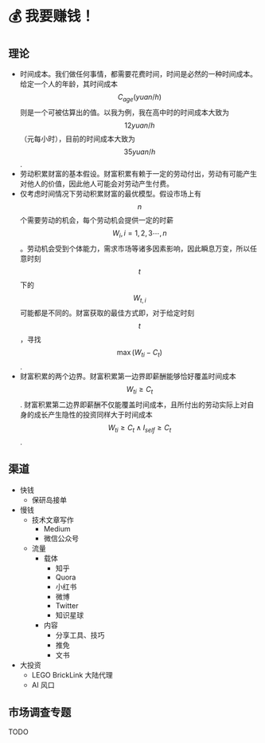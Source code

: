 # 💰 我要赚钱！

## 理论

* 时间成本。我们做任何事情，都需要花费时间，时间是必然的一种时间成本。给定一个人的年龄，其时间成本 $$C_{age} (yuan/h)$$ 则是一个可被估算出的值。以我为例，我在高中时的时间成本大致为 $$12yuan/h$$（元每小时），目前的时间成本大致为 $$35yuan/h$$.
* 劳动积累财富的基本假设。财富积累有赖于一定的劳动付出，劳动有可能产生对他人的价值，因此他人可能会对劳动产生付费。
* 仅考虑时间情况下劳动积累财富的最优模型。假设市场上有 $$n$$ 个需要劳动的机会，每个劳动机会提供一定的时薪 $$W_i,i=1,2,3\cdots,n$$。劳动机会受到个体能力，需求市场等诸多因素影响，因此瞬息万变，所以任意时刻 $$t$$ 下的 $$W_{t,i}$$ 可能都是不同的。财富获取的最佳方式即，对于给定时刻 $$t$$，寻找 $$\max (W_{ti} - C_t)$$.
* 财富积累的两个边界。财富积累第一边界即薪酬能够恰好覆盖时间成本 $$W_{ti} \ge C_t$$. 财富积累第二边界即薪酬不仅能覆盖时间成本，且所付出的劳动实际上对自身的成长产生隐性的投资同样大于时间成本 $$W_{ti} \ge C_t \land I_{self} \ge C_t$$.

## 渠道

* 快钱
  * 保研岛接单
* 慢钱
  * 技术文章写作
    * Medium
    * 微信公众号
  * 流量
    * 载体
      * 知乎
      * Quora
      * 小红书
      * 微博
      * Twitter
      * 知识星球
    * 内容
      * 分享工具、技巧
      * 推免
      * 文书
* 大投资
  * LEGO BrickLink 大陆代理
  * AI 风口

## 市场调查专题

TODO

